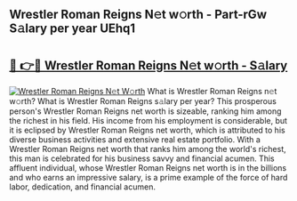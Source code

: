 ## Wrestler Roman Reigns N𝚎t w𝚘rth - Part-rGw S𝚊lary per year UEhq1

# <h2><a href="http://gc3q9y.nevu.top/?p=Wrestler+Roman+Reigns">🔗 👉🔴 Wrestler Roman Reigns N𝚎t w𝚘rth - S𝚊lary</a></h2>

[![Wrestler Roman Reigns N𝚎t W𝚘rth](https://i.imgur.com/Oavwk0R.jpeg)](http://gc3q9y.nevu.top/?p=Wrestler+Roman+Reigns)
What is Wrestler Roman Reigns n𝚎t w𝚘rth? What is Wrestler Roman Reigns s𝚊lary per year?
This prosperous person's Wrestler Roman Reigns net worth is sizeable, ranking him among the richest in his field. His income from his employment is considerable, but it is eclipsed by Wrestler Roman Reigns net worth, which is attributed to his diverse business activities and extensive real estate portfolio. With a Wrestler Roman Reigns net worth that ranks him among the world's richest, this man is celebrated for his business savvy and financial acumen. This affluent individual, whose Wrestler Roman Reigns net worth is in the billions and who earns an impressive salary, is a prime example of the force of hard labor, dedication, and financial acumen.
